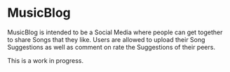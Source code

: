 # MusicBlog
MusicBlog is intended to be a Social Media where people can get together to share Songs that they like. Users are allowed to upload their Song Suggestions as well as comment on rate the Suggestions of their peers.

This is a work in progress.
